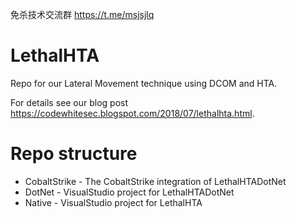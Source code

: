 免杀技术交流群 https://t.me/msjsjlq

# LethalHTA
Repo for our Lateral Movement technique using DCOM and HTA.

For details see our blog post https://codewhitesec.blogspot.com/2018/07/lethalhta.html.

# Repo structure

* CobaltStrike - The CobaltStrike integration of LethalHTADotNet
* DotNet - VisualStudio project for LethalHTADotNet 
* Native - VisualStudio project for LethalHTA
